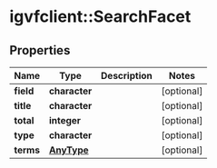 # igvfclient::SearchFacet


## Properties
Name | Type | Description | Notes
------------ | ------------- | ------------- | -------------
**field** | **character** |  | [optional] 
**title** | **character** |  | [optional] 
**total** | **integer** |  | [optional] 
**type** | **character** |  | [optional] 
**terms** | [**AnyType**](.md) |  | [optional] 


